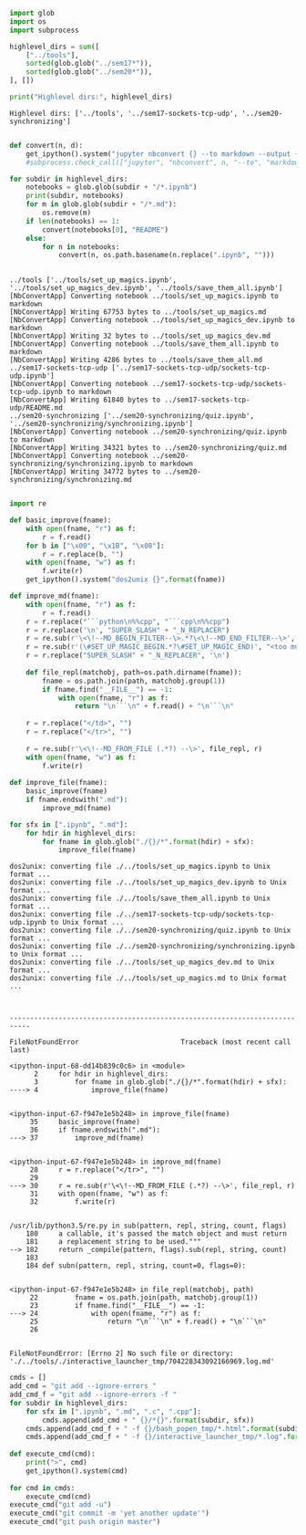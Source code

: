 ```python
import glob
import os
import subprocess

highlevel_dirs = sum([
    ["../tools"], 
    sorted(glob.glob("../sem17*")),
    sorted(glob.glob("../sem20*")),
], [])

print("Highlevel dirs:", highlevel_dirs)
```

    Highlevel dirs: ['../tools', '../sem17-sockets-tcp-udp', '../sem20-synchronizing']



```python

def convert(n, d):
    get_ipython().system("jupyter nbconvert {} --to markdown --output {}".format(n, d))
    #subprocess.check_call(["jupyter", "nbconvert", n, "--to", "markdown", "--output", d])

for subdir in highlevel_dirs:
    notebooks = glob.glob(subdir + "/*.ipynb")
    print(subdir, notebooks)
    for m in glob.glob(subdir + "/*.md"):
        os.remove(m)
    if len(notebooks) == 1:
        convert(notebooks[0], "README")
    else:
        for n in notebooks:
            convert(n, os.path.basename(n.replace(".ipynb", "")))
        
```

    ../tools ['../tools/set_up_magics.ipynb', '../tools/set_up_magics_dev.ipynb', '../tools/save_them_all.ipynb']
    [NbConvertApp] Converting notebook ../tools/set_up_magics.ipynb to markdown
    [NbConvertApp] Writing 67753 bytes to ../tools/set_up_magics.md
    [NbConvertApp] Converting notebook ../tools/set_up_magics_dev.ipynb to markdown
    [NbConvertApp] Writing 32 bytes to ../tools/set_up_magics_dev.md
    [NbConvertApp] Converting notebook ../tools/save_them_all.ipynb to markdown
    [NbConvertApp] Writing 4286 bytes to ../tools/save_them_all.md
    ../sem17-sockets-tcp-udp ['../sem17-sockets-tcp-udp/sockets-tcp-udp.ipynb']
    [NbConvertApp] Converting notebook ../sem17-sockets-tcp-udp/sockets-tcp-udp.ipynb to markdown
    [NbConvertApp] Writing 61840 bytes to ../sem17-sockets-tcp-udp/README.md
    ../sem20-synchronizing ['../sem20-synchronizing/quiz.ipynb', '../sem20-synchronizing/synchronizing.ipynb']
    [NbConvertApp] Converting notebook ../sem20-synchronizing/quiz.ipynb to markdown
    [NbConvertApp] Writing 34321 bytes to ../sem20-synchronizing/quiz.md
    [NbConvertApp] Converting notebook ../sem20-synchronizing/synchronizing.ipynb to markdown
    [NbConvertApp] Writing 34772 bytes to ../sem20-synchronizing/synchronizing.md



```python

```


```python
import re

def basic_improve(fname):
    with open(fname, "r") as f:
        r = f.read()
    for b in ["\x00", "\x1B", "\x08"]:
        r = r.replace(b, "")
    with open(fname, "w") as f:
        f.write(r)
    get_ipython().system("dos2unix {}".format(fname))

def improve_md(fname):
    with open(fname, "r") as f:
        r = f.read()
    r = r.replace("```python\n%%cpp", "```cpp\n%%cpp")
    r = r.replace('\n', "SUPER_SLASH" + "_N_REPLACER")
    r = re.sub(r'\<\!--MD_BEGIN_FILTER--\>.*?\<\!--MD_END_FILTER--\>', "", r)
    r = re.sub(r'(\#SET_UP_MAGIC_BEGIN.*?\#SET_UP_MAGIC_END)', "<too much code>", r)
    r = r.replace("SUPER_SLASH" + "_N_REPLACER", '\n')
    
    def file_repl(matchobj, path=os.path.dirname(fname)):
        fname = os.path.join(path, matchobj.group(1))
        if fname.find("__FILE__") == -1:
            with open(fname, "r") as f:
                return "\n```\n" + f.read() + "\n```\n"
    
    r = r.replace("</td>", "")
    r = r.replace("</tr>", "")
    
    r = re.sub(r'\<\!--MD_FROM_FILE (.*?) --\>', file_repl, r)
    with open(fname, "w") as f:
        f.write(r)
        
def improve_file(fname):
    basic_improve(fname)
    if fname.endswith(".md"):
        improve_md(fname)

```


```python
for sfx in [".ipynb", ".md"]:
    for hdir in highlevel_dirs:
        for fname in glob.glob("./{}/*".format(hdir) + sfx):
            improve_file(fname)
```

    dos2unix: converting file ./../tools/set_up_magics.ipynb to Unix format ...
    dos2unix: converting file ./../tools/set_up_magics_dev.ipynb to Unix format ...
    dos2unix: converting file ./../tools/save_them_all.ipynb to Unix format ...
    dos2unix: converting file ./../sem17-sockets-tcp-udp/sockets-tcp-udp.ipynb to Unix format ...
    dos2unix: converting file ./../sem20-synchronizing/quiz.ipynb to Unix format ...
    dos2unix: converting file ./../sem20-synchronizing/synchronizing.ipynb to Unix format ...
    dos2unix: converting file ./../tools/set_up_magics_dev.md to Unix format ...
    dos2unix: converting file ./../tools/set_up_magics.md to Unix format ...



    ---------------------------------------------------------------------------

    FileNotFoundError                         Traceback (most recent call last)

    <ipython-input-68-dd14b839c0c6> in <module>
          2     for hdir in highlevel_dirs:
          3         for fname in glob.glob("./{}/*".format(hdir) + sfx):
    ----> 4             improve_file(fname)
    

    <ipython-input-67-f947e1e5b248> in improve_file(fname)
         35     basic_improve(fname)
         36     if fname.endswith(".md"):
    ---> 37         improve_md(fname)
    

    <ipython-input-67-f947e1e5b248> in improve_md(fname)
         28     r = r.replace("</tr>", "")
         29 
    ---> 30     r = re.sub(r'\<\!--MD_FROM_FILE (.*?) --\>', file_repl, r)
         31     with open(fname, "w") as f:
         32         f.write(r)


    /usr/lib/python3.5/re.py in sub(pattern, repl, string, count, flags)
        180     a callable, it's passed the match object and must return
        181     a replacement string to be used."""
    --> 182     return _compile(pattern, flags).sub(repl, string, count)
        183 
        184 def subn(pattern, repl, string, count=0, flags=0):


    <ipython-input-67-f947e1e5b248> in file_repl(matchobj, path)
         22         fname = os.path.join(path, matchobj.group(1))
         23         if fname.find("__FILE__") == -1:
    ---> 24             with open(fname, "r") as f:
         25                 return "\n```\n" + f.read() + "\n```\n"
         26 


    FileNotFoundError: [Errno 2] No such file or directory: './../tools/./interactive_launcher_tmp/704228343092166969.log.md'



```python
cmds = []
add_cmd = "git add --ignore-errors "
add_cmd_f = "git add --ignore-errors -f "
for subdir in highlevel_dirs:
    for sfx in [".ipynb", ".md", ".c", ".cpp"]:
        cmds.append(add_cmd + " {}/*{}".format(subdir, sfx))
    cmds.append(add_cmd_f + " -f {}/bash_popen_tmp/*.html".format(subdir))
    cmds.append(add_cmd_f + " -f {}/interactive_launcher_tmp/*.log".format(subdir))
    
def execute_cmd(cmd):
    print(">", cmd)
    get_ipython().system(cmd)
    
for cmd in cmds:
    execute_cmd(cmd)
execute_cmd("git add -u")
execute_cmd("git commit -m 'yet another update'")
execute_cmd("git push origin master")
```


```python

```


```python

```


```python

```


```python

```
